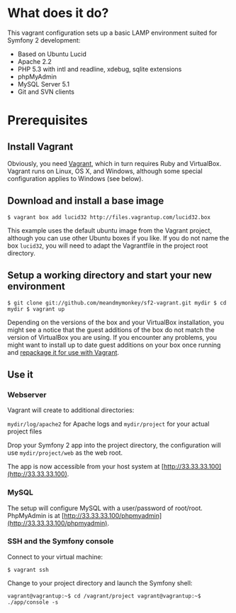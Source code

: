 # What does it do?

This vagrant configuration sets up a basic LAMP environment suited for Symfony 2 development:

* Based on Ubuntu Lucid
* Apache 2.2
* PHP 5.3 with intl and readline, xdebug, sqlite extensions
* phpMyAdmin
* MySQL Server 5.1
* Git and SVN clients

# Prerequisites

## Install Vagrant

Obviously, you need [Vagrant](http://www.vagrantup.com/), which in turn requires Ruby and VirtualBox. Vagrant runs on Linux, OS X, and Windows, although some special configuration applies to Windows (see below).

## Download and install a base image

`$ vagrant box add lucid32 http://files.vagrantup.com/lucid32.box`

This example uses the default ubuntu image from the Vagrant project, although you can use other Ubuntu boxes if you like. If you do not name the box `lucid32`, you will need to adapt the Vagrantfile in the project root directory.

## Setup a working directory and start your new environment

`$ git clone git://github.com/meandmymonkey/sf2-vagrant.git mydir
$ cd mydir
$ vagrant up`

Depending on the versions of the box and your VirtualBox installation, you might see a notice that the guest additions of the box do not match the version of VirtualBox you are using. If you encounter any problems, you might want to install up to date guest additions on your box once running and [repackage it for use with Vagrant](http://vagrantup.com/docs/getting-started/packaging.html).

## Use it

### Webserver

Vagrant will create to additional directories:

`mydir/log/apache2` for Apache logs and `mydir/project` for your actual project files

Drop your Symfony 2 app into the project directory, the configuration will use `mydir/project/web` as the web root.

The app is now accessible from your host system at [http://33.33.33.100](http://33.33.33.100).

### MySQL

The setup will configure MySQL with a user/password of root/root. PhpMyAdmin is at [http://33.33.33.100/phpmyadmin](http://33.33.33.100/phpmyadmin).

### SSH and the Symfony console

Connect to your virtual machine:

`$ vagrant ssh`

Change to your project directory and launch the Symfony shell:

`vagrant@vagrantup:~$ cd /vagrant/project
vagrant@vagrantup:~$ ./app/console -s`



